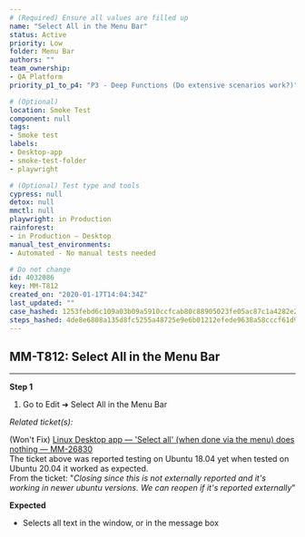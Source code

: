 ```yaml
---
# (Required) Ensure all values are filled up
name: "Select All in the Menu Bar"
status: Active
priority: Low
folder: Menu Bar
authors: ""
team_ownership: 
- QA Platform
priority_p1_to_p4: "P3 - Deep Functions (Do extensive scenarios work?)"

# (Optional)
location: Smoke Test
component: null
tags: 
- Smoke test
labels: 
- Desktop-app
- smoke-test-folder
- playwright

# (Optional) Test type and tools
cypress: null
detox: null
mmctl: null
playwright: in Production
rainforest: 
- in Production — Desktop
manual_test_environments: 
- Automated - No manual tests needed

# Do not change
id: 4032086
key: MM-T812
created_on: "2020-01-17T14:04:34Z"
last_updated: ""
case_hashed: 1253febd6c109a03b09a5910ccfcab80c88905023fe05ac87c1a4282e2b6771caa42e86f1ffd22b69eb1fdd82a6f1951
steps_hashed: 4de8e6808a135d8fc5255a48725e9e6b01212efede9638a58cccf61d9e096de024ffc5b020f222e6ebe91f6f16aa1fd9
---
```


<!-- (Auto-generated) Based on frontmatter's "key" and "name" -->

## MM-T812: Select All in the Menu Bar

---

**Step 1**

1. Go to Edit ➜ Select All in the Menu Bar

_Related ticket(s):_

(Won't Fix) [Linux Desktop app — 'Select all' (when done via the menu) does nothing — MM-26830](https://mattermost.atlassian.net/browse/MM-26830)\
The ticket above was reported testing on Ubuntu 18.04 yet when tested on Ubuntu 20.04 it worked as expected.\
From the ticket: "_Closing since this is not externally reported and it's working in newer ubuntu versions. We can reopen if it's reported externally_"

**Expected**

- Selects all text in the window, or in the message box
